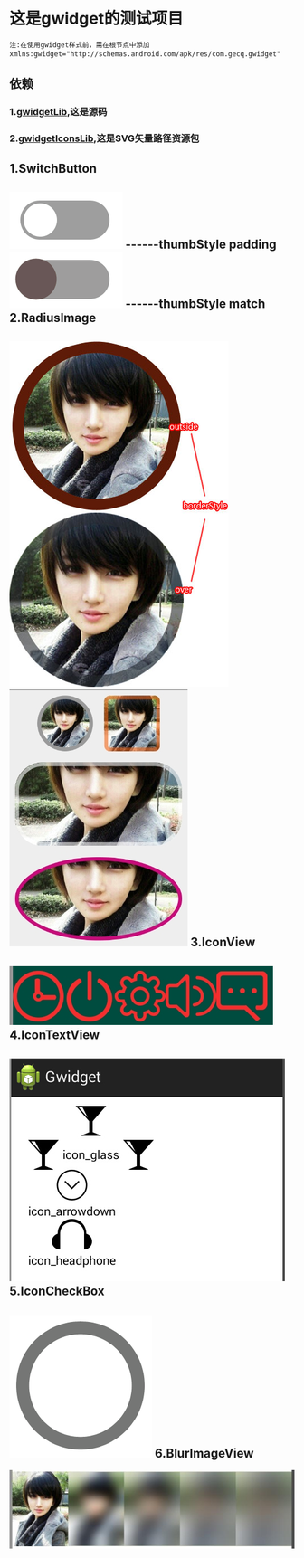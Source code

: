 这是gwidget的测试项目
=======
	注:在使用gwidget样式前，需在根节点中添加
	xmlns:gwidget="http://schemas.android.com/apk/res/com.gecq.gwidget"
依赖
------
### 1.[gwidgetLib](https://github.com/gechaoqing/gwidgetLib),这是源码
### 2.[gwidgetIconsLib](https://github.com/gechaoqing/gwidgetIconsLib),这是SVG矢量路径资源包
1.SwitchButton
--------
![github](https://github.com/gechaoqing/gwidget/blob/master/switchbutton.gif) ------thumbStyle padding <br>
![github](https://github.com/gechaoqing/gwidget/blob/master/switchbutton1.gif) ------thumbStyle match
2.RadiusImage
----------
![github](https://github.com/gechaoqing/gwidget/blob/master/radiusImage1.jpg) <br>
![github](https://github.com/gechaoqing/gwidget/blob/master/radiusImage2.jpg) 
3.IconView
----------
![github](https://github.com/gechaoqing/gwidget/blob/master/icon.jpg) 
4.IconTextView
---------
 ![github](https://github.com/gechaoqing/gwidget/blob/master/iconTextView.jpg) 
5.IconCheckBox
--------
 ![github](https://github.com/gechaoqing/gwidget/blob/master/iconcheckbox.gif) 
6.BlurImageView
-----------
 ![github](https://github.com/gechaoqing/gwidget/blob/master/blurImg.jpg) 